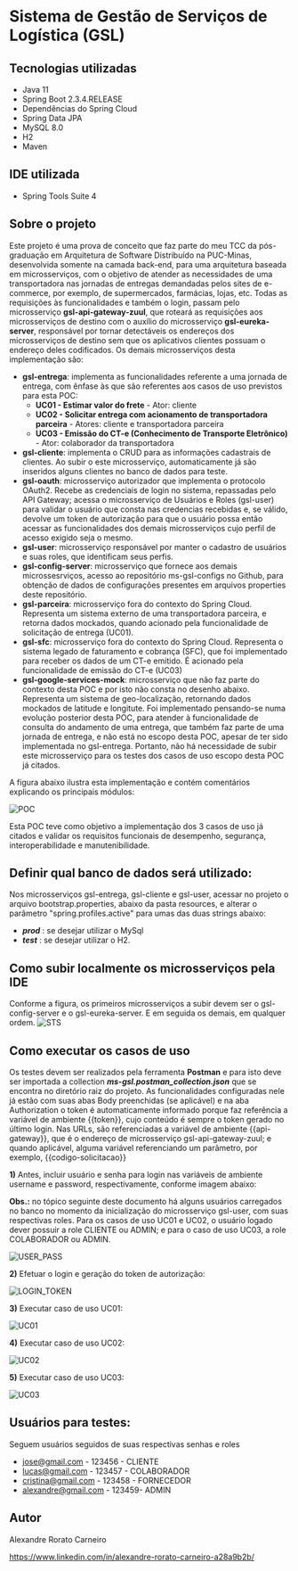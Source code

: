 # Sistema de Gestão de Serviços de Logística (GSL)

## Tecnologias utilizadas
- Java 11
- Spring Boot 2.3.4.RELEASE
- Dependências do Spring Cloud
- Spring Data JPA
- MySQL 8.0
- H2
- Maven

## IDE utilizada
- Spring Tools Suite 4

## Sobre o projeto
Este projeto é uma prova de conceito que faz parte do meu TCC da pós-graduação em Arquitetura de Software Distribuído na PUC-Minas, desenvolvida somente na camada back-end, para uma arquitetura baseada em microsserviços, com o objetivo de atender as necessidades de uma transportadora nas jornadas de entregas demandadas pelos sites de e-commerce, por exemplo, de supermercados, farmácias, lojas, etc.
Todas as requisições às funcionalidades e também o login, passam pelo microsserviço __gsl-api-gateway-zuul__, que roteará as requisições aos microsserviços de destino com o auxílio do microsserviço __gsl-eureka-server__, responsável por tornar detectáveis os endereços dos microsserviços de destino sem que os aplicativos clientes possuam o endereço deles codificados. Os demais microsserviços desta implementação são:
- __gsl-entrega__: implementa as funcionalidades referente a uma jornada de entrega, com ênfase às que são referentes aos casos de uso previstos para esta POC:
  - __UC01 - Estimar valor do frete__ - Ator: cliente
  - __UC02 - Solicitar entrega com acionamento de transportadora parceira__ - Atores: cliente e transportadora parceira
  - __UC03 - Emissão do CT-e (Conhecimento de Transporte Eletrônico)__ - Ator: colaborador da transportadora
- __gsl-cliente__: implementa o CRUD para as informações cadastrais de clientes. Ao subir o este microsserviço, automaticamente já são inseridos alguns clientes no banco de dados                  para teste.
- __gsl-oauth__: microsserviço autorizador que implementa o protocolo OAuth2. Recebe as credenciais de login no sistema, repassadas pelo API Gateway; acessa o microsserviço de                    Usuários e Roles (gsl-user) para validar o usuário que consta nas credencias recebidas e, se válido, devolve um token de autorização para que o usuário possa então              acessar as funcionalidades dos demais microsserviços cujo perfil de acesso exigido seja o mesmo.
- __gsl-user__: microsserviço responsável por manter o cadastro de usuários e suas roles, que identificam seus perfis.
- __gsl-config-server__: microsserviço que fornece aos demais microssesrviços, acesso ao repositório ms-gsl-configs no Github, para obtenção de dados de configurações presentes em     arquivos properties deste repositório.
- __gsl-parceira__: microsserviço fora do contexto do Spring Cloud. Representa um sistema externo de uma transportadora parceira, e retorna dados mockados, quando acionado pela                     funcionalidade de solicitação de entrega (UC01).
- __gsl-sfc__: microsserviço fora do contexto do Spring Cloud. Representa o sistema legado de faturamento e cobrança (SFC), que foi implementado para receber os dados de um CT-e       emitido. É acionado pela funcionalidade de emissão do CT-e (UC03)
- __gsl-google-services-mock__: microsserviço que não faz parte do contexto desta POC e por isto não consta no desenho abaixo. Representa um sistema de geo-localização, retornando     dados mockados de latitude e longitute. Foi implementado pensando-se numa evolução posterior desta POC, para atender à funcionalidade de consulta do andamento de uma entrega,   que também faz parte de uma jornada de entrega, e não está no escopo desta POC, apesar de ter sido implementada no gsl-entrega. Portanto, não há necessidade de subir este       microsserviço para os testes dos casos de uso escopo desta POC já citados.

A figura abaixo ilustra esta implementação e contém comentários explicando os principais módulos:

![POC](https://github.com/alxrorato/ms-gsl-images/blob/main/POC-estrutura-implementacao.png)

Esta POC teve como objetivo a implementação dos 3 casos de uso já citados e validar os requisitos funcionais de desempenho, segurança, interoperabilidade e manutenibilidade.

## Definir qual banco de dados será utilizado:
Nos microsserviços gsl-entrega, gsl-cliente e gsl-user, acessar no projeto o arquivo bootstrap.properties, abaixo da pasta resources, e alterar o parâmetro "spring.profiles.active" para umas das duas strings abaixo:
- **_prod_** : se desejar utilizar o MySql
- **_test_** : se desejar utilizar o H2.

## Como subir localmente os microsserviços pela IDE 
Conforme a figura, os primeiros microsserviços a subir devem ser o gsl-config-server e o gsl-eureka-server. E em seguida os demais, em qualquer ordem.
![STS](https://github.com/alxrorato/ms-gsl-images/blob/main/STS-img.png)

## Como executar os casos de uso
Os testes devem ser realizados pela ferramenta __Postman__ e para isto deve ser importada a collection **_ms-gsl.postman_collection.json_**
que se encontra no diretório raiz do projeto. As funcionalidades configuradas nele já estão com suas abas Body preenchidas (se aplicável) e na aba Authorization o token é automaticamente informado porque faz referência a variável de ambiente {{token}}, cujo conteúdo é sempre o token gerado no último login. Nas URLs, são referenciadas a variável de ambiente {{api-gateway}}, que é o endereço de microsserviço gsl-api-gateway-zuul; e quando aplicável, alguma variável referenciando um parâmetro, por exemplo, {{codigo-solicitacao}}

__1)__ Antes, incluir usuário e senha para login nas variáveis de ambiente username e password, respectivamente, conforme imagem abaixo:

   __Obs.:__ no tópico seguinte deste documento há alguns usuários carregados no banco no momento da inicialização do microsserviço gsl-user, com suas respectivas roles. Para os              casos de uso UC01 e UC02, o usuário logado dever possuir a role CLIENTE ou ADMIN; e para o caso de uso UC03, a role COLABORADOR ou ADMIN.
   
![USER_PASS](https://github.com/alxrorato/ms-gsl-images/blob/main/Postman-user_pass.png)

__2)__ Efetuar o login e geração do token de autorização:

![LOGIN_TOKEN](https://github.com/alxrorato/ms-gsl-images/blob/main/Postman-login-token.png)

__3)__ Executar caso de uso UC01:

![UC01](https://github.com/alxrorato/ms-gsl-images/blob/main/Postman-UC01.png)

__4)__ Executar caso de uso UC02:

![UC02](https://github.com/alxrorato/ms-gsl-images/blob/main/Postman-UC02.png)

__5)__ Executar caso de uso UC03:

![UC03](https://github.com/alxrorato/ms-gsl-images/blob/main/Postman-UC03.png)

## Usuários para testes:

Seguem usuários seguidos de suas respectivas senhas e roles

- jose@gmail.com - 123456	- CLIENTE
- lucas@gmail.com	- 123457 - COLABORADOR
- cristina@gmail.com - 123458	- FORNECEDOR
- alexandre@gmail.com	- 123459- ADMIN

## Autor
Alexandre Rorato Carneiro

https://www.linkedin.com/in/alexandre-rorato-carneiro-a28a9b2b/

